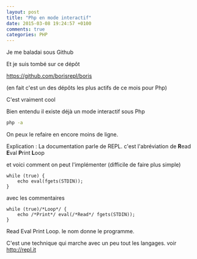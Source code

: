 ```yaml
---
layout: post
title: "Php en mode interactif"
date: 2015-03-08 19:24:57 +0100
comments: true
categories: PHP 
---
```


Je me baladai sous Github 

Et je suis tombé sur ce dépôt

https://github.com/borisrepl/boris

(en fait c'est un des dépôts les plus actifs de ce mois pour Php)

C'est vraiment cool

Bien entendu il existe déjà un mode interactif sous Php

``` sh
php -a
```

On peux le refaire en encore moins de ligne. 

Explication : La documentation parle de REPL. 
c'est l'abréviation de **R**ead **E**val **P**rint **L**oop

et voici comment on peut l'implémenter (difficile de faire plus simple)
```
while (true) {
	echo eval(fgets(STDIN));
}
```
 avec les commentaires
```
while (true)/*Loop*/ {
	echo /*Print*/ eval(/*Read*/ fgets(STDIN));
}
```
Read Eval Print Loop. le nom donne le programme.

C'est une technique qui marche avec un peu tout les langages.
voir http://repl.it 
